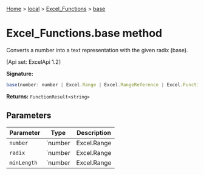 [Home](./index) &gt; [local](local.md) &gt; [Excel\_Functions](local.excel_functions.md) &gt; [base](local.excel_functions.base.md)

# Excel\_Functions.base method

Converts a number into a text representation with the given radix (base). 

 \[Api set: ExcelApi 1.2\]

**Signature:**
```javascript
base(number: number | Excel.Range | Excel.RangeReference | Excel.FunctionResult<any>, radix: number | Excel.Range | Excel.RangeReference | Excel.FunctionResult<any>, minLength?: number | Excel.Range | Excel.RangeReference | Excel.FunctionResult<any>): FunctionResult<string>;
```
**Returns:** `FunctionResult<string>`

## Parameters

|  Parameter | Type | Description |
|  --- | --- | --- |
|  `number` | `number | Excel.Range | Excel.RangeReference | Excel.FunctionResult<any>` |  |
|  `radix` | `number | Excel.Range | Excel.RangeReference | Excel.FunctionResult<any>` |  |
|  `minLength` | `number | Excel.Range | Excel.RangeReference | Excel.FunctionResult<any>` |  |

